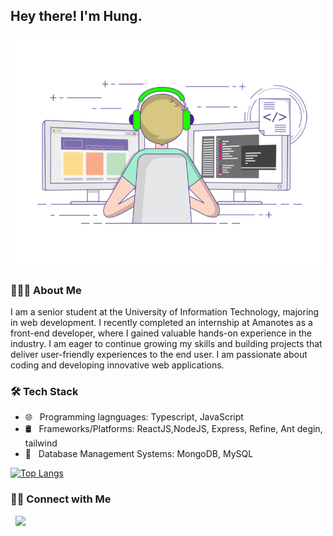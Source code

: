 <h2> Hey there! I'm Hung.</h2>
<img align="center" alt="GIF" src="https://raw.githubusercontent.com/devSouvik/devSouvik/master/gif3.gif" width="500"/>

<h3> 👨🏻‍💻 About Me </h3>

I am a senior student at the University of Information Technology, majoring in web development. I recently completed an internship at Amanotes as a front-end developer, where I gained valuable hands-on experience in the industry. I am eager to continue growing my skills and building projects that deliver user-friendly experiences to the end user. I am passionate about coding and developing innovative web applications.


<h3>🛠 Tech Stack</h3>

- 🌐 &nbsp; Programming lagnguages: Typescript, JavaScript
- 🛢 &nbsp; Frameworks/Platforms: ReactJS,NodeJS, Express, Refine, Ant degin, tailwind
- 🔧 &nbsp; Database Management Systems: MongoDB, MySQL

[![Top Langs](https://github-readme-stats.vercel.app/api/top-langs/?username=HV-Hung&hide=&layout=compact)](https://github.com/HV-Hung/github-readme-stats)

<h3> 🤝🏻 Connect with Me </h3>

<p align="center">
  
&nbsp; <a href="mailto:hoangvanhung6876@gmail.com" target="_blank" rel="noopener noreferrer"><img src="https://img.icons8.com/plasticine/100/000000/gmail.png"  width="50" /></a>
</p>

